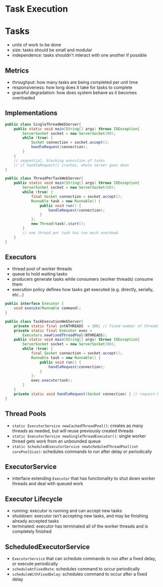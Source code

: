 # Task Execution

# Tasks

- units of work to be done
- size: tasks should be small and modular
- independence: tasks shouldn't interact with one another if possible

## Metrics

- throughput: how many tasks are being completed per unit time
- responsiveness: how long does it take for tasks to complete
- graceful degradation: how does system behave as it becomes overloaded

## Implementations

```java
public class SingleThreadWebServer{
    public static void main(String[] args) throws IOException{
        ServerSocket socket = new ServerSocket(80);
        while (true) {
            Socket connection = socket.accept();
            handleRequest(connection);
        }
    }
    // sequential, blocking execution of tasks
    // if handleRequest() crashes, whole server goes down
}
```

```java
public class ThreadPerTaskWebServer{
    public static void main(String[] args) throws IOException{
        ServerSocket socket = new ServerSocket(80);
        while (true) {
            final Socket connection = socket.accept();
            Runnable task = new Runnable() {
                public void run() {
                    handleRequest(connection);
                }
            };
            new Thread(task).start();
        }
        // one thread per task has too much overhead
    }
}
```

## Executors

- thread pool of worker threads
- queue to hold waiting tasks
- producers generate tasks while consumers (worker threads) consume them
- execution policy defines how tasks get executed (e.g. directly, serially, etc...)

```java
public interface Executor {
    void execute(Runnable command);
}
```

```java
public class TaskExecutionWebServer{
    private static final intNTHREADS  = 100; // Fixed number of threads
    private static final Executor exec = 
        Executors.newFixedThreadPool(NTHREADS);
    public static void main(String[] args) throws IOException{
        ServerSocket socket = new ServerSocket(80);
        while (true) {
            final Socket connection = socket.accept();
            Runnable task = new Runnable() {
                public void run() {
                    handleRequest(connection);
                }
            };
            exec.execute(task);
        }
    }
    private static void handleRequest(Socket connection) { // request-handling logic here }
}
```

## Thread Pools

- `static ExecutorService newCachedThreadPool()`: creates as many threads as needed, but will reuse previously created threads
- `static ExecutorService newSingleThreadExecutor()`: single worker thread gets work from an unbounded queue
- `static ScheduledExecutorService newScheduledThreadPool(int corePoolSize)`: schedules commands to run after delay or periodically

## ExecutorService

- interface extending `Executor` that has functionality to shut down worker threads and deal with queued work

## Executor Lifecycle

- running: executor is running and can accept new tasks
- shutdown: executor isn't accepting new tasks, and may be finishing already accepted tasks
- terminated: executor has terminated all of the worker threads and is completely finished

## ScheduledExecutorService

- `ExecutorService` that can schedule commands to run after a fixed delay, or execute periodically
- `scheduleAtFixedRate`: schedules command to occur periodically
- `scheduleWithFixedDelay`: schedules command to occur after a fixed delay